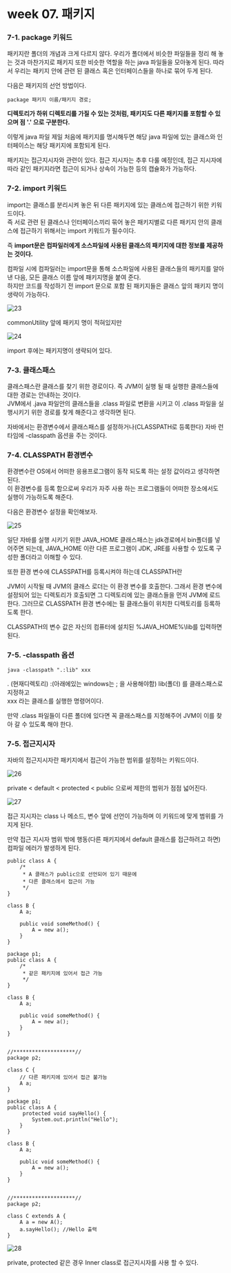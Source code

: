# week 07. 패키지

### 7-1. package 키워드

패키지란 폴더의 개념과 크게 다르지 않다. 우리가 폴더에서 비슷한 파일들을 정리 해 놓는 것과 마찬가지로 패키지 또한 비슷한 역할을 하는 java 파일들을 모아놓게 된다.
따라서 우리는 패키지 안에 관련 된 클래스 혹은 인터페이스들을 하나로 묶어 두게 된다.

다음은 패키지의 선언 방법이다.

```
package 패키지 이름/패키지 경로; 
```

**디렉토리가 하위 디렉토리를 가질 수 있는 것처럼, 패키지도 다른 패키지를 포함할 수 있으며 점 '.' 으로 구분한다.**

이렇게 java 파일 제일 처음에 패키지를 명시해두면 해당 java 파일에 있는 클래스와 인터페이스는 해당 패키지에 포함되게 된다.

패키지는 접근지시자와 관련이 있다. 접근 지시자는 추후 다룰 예정인데, 접근 지시자에 따라 같인 패키지라면 접근이 되거나 상속이 가능한 등의 캡슐화가 가능하다.


### 7-2. import 키워드

import는 클래스를 분리시켜 놓은 뒤 다른 패키지에 있는 클래스에 접근하기 위한 키워드이다.  
즉 서로 관련 된 클래스나 인터페이스끼리 묶어 놓은 패키지별로 다른 패키지 안의 클래스에 접근하기 위해서는 import 키워드가 필수이다.

즉 **import문은 컴파일러에게 소스파일에 사용된 클래스의 패키지에 대한 정보를 제공하는 것이다.**

컴파일 시에 컴파일러는 import문을 통해 소스파일에 사용된 클래스들의 패키지를 알아 낸 다음, 모든 클래스 이름 앞에 패키지명을 붙여 준다.  
하지만 코드를 작성하기 전 import 문으로 포함 된 패키지들은 클래스 앞의 패키지 명이 생략이 가능하다.

![23](image/23.png)

commonUtility 앞에 패키지 명이 적혀있지만

![24](image/24.png)

import 후에는 패키지명이 생략되어 있다.


### 7-3. 클래스패스

클래스패스란 클래스를 찾기 위한 경로이다. 즉 JVM이 실행 될 때 실행한 클래스들에 대한 경로는 안내하는 것이다.  
JVM에서 .java 파일안의 클래스들을 .class 파일로 변환을 시키고 이 .class 파일을 실행시키기 위한 경로를 찾게 해준다고 생각하면 된다.

자바에서는 환경변수에서 클래스패스를 설정하거나(CLASSPATH로 등록한다) 자바 런타임에 -classpath 옵션을 주는 것이다.



### 7-4. CLASSPATH 환경변수

환경변수란 OS에서 어떠한 응용프로그램이 동작 되도록 하는 설정 값이라고 생각하면 된다.  
이 환경변수를 등록 함으로써 우리가 자주 사용 하는 프로그램들이 어떠한 장소에서도 실행이 가능하도록 해준다.

다음은 환경변수 설정을 확인해보자.

![25](image/25.jpeg)

일단 자바를 실행 시키기 위한 JAVA_HOME 클래스패스는 jdk경로에서 bin폴더를 넣어주면 되는데, JAVA_HOME 이란 다른 프로그램이 JDK, JRE를 사용할 수 있도록 구성한 폴더라고 이해할 수 있다.

또한 환경 변수에 CLASSPATH를 등록시켜야 하는데 CLASSPATH란   

JVM이 시작될 때 JVM의 클래스 로더는 이 환경 변수를 호출한다. 
그래서 환경 변수에 설정되어 있는 디렉토리가 호출되면 그 디렉토리에 있는 클래스들을 먼저 JVM에 로드한다. 
그러므로 CLASSPATH 환경 변수에는 필 클래스들이 위치한 디렉토리를 등록하도록 한다.

CLASSPATH의 변수 값은 자신의 컴퓨터에 설치된 %JAVA_HOME%\lib를 입력하면 된다.


### 7-5. -classpath 옵션


```
java -classpath ".:lib" xxx
```
. (현재디렉토리) :(아래에있는 windows는 ; 을 사용해야함) lib(폴더) 를 클래스패스로 지정하고  
xxx 라는 클래스를 실행한 명령어이다.

만약 .class 파일들이 다른 폴더에 있다면 꼭 클래스패스를 지정해주어 JVM이 이를 찾아 갈 수 있도록 해야 한다.



### 7-5. 접근지시자

자바의 접근지시자란 패키지에서 접근이 가능한 범위를 설정하는 키워드이다.

![26](image/26.png)

private < default < protected < public 으로써 제한의 범위가 점점 넓어진다.

![27](image/27.png)

접근 지시자는 class 나 메소드, 변수 앞에 선언이 가능하며 이 키워드에 맞게 범위를 가지게 된다.

만약 접근 지시자 범위 밖에 행동(다른 패키지에서 default 클래스를 접근하려고 하면) 컴파일 에러가 발생하게 된다.

```
public class A {
    /*
     * A 클래스가 public으로 선언되어 있기 때문에
     * 다른 클래스에서 접근이 가능
     */
}

class B {
    A a;

    public void someMethod() {
        A = new a();
    }
}
```


```
package p1;
public class A {
    /*
     * 같은 패키지에 있어서 접근 가능
     */
}

class B {
    A a;

    public void someMethod() {
        A = new a();
    }
}


//********************//
package p2;

class C {
    // 다른 패키지에 있어서 접근 불가능
    A a;
}
```


```
package p1;
public class A {
     protected void sayHello() {
        System.out.println("Hello");
    }
}

class B {
    A a;

    public void someMethod() {
        A = new a();
    }
}


//********************//
package p2;

class C extends A {
    A a = new A();
    a.sayHello(); //Hello 출력
}
```


![28](image/28.png)

private, protected 같은 경우 Inner class로 접근지시자를 사용 할 수 있다.